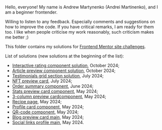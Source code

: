 Hello, everyone! My name is Andrew Martynenko (Andrei Martinenko), and I am a beginner frontender. 

Willing to listen to any feedback. Especially comments and suggestions on how to improve the code. If you have critical remarks, I am ready for them too. 
I like when people criticise my work reasonably, such criticism makes me better ;)

This folder contains my solutions for [Frontend Mentor site challenges](https://www.frontendmentor.io). 

List of solutions (new solutions at the beginning of the list):
- [Interactive rating component solution](https://github.com/AxinitM/FM-Interactive-rating-component-solution), October 2024;
- [Article preview component solution](https://github.com/AxinitM/FM-Article-preview-component), October 2024;
- [Testimonials grid section solution](https://github.com/AxinitM/Frontend-Mentor/tree/main/Testimonials-grid-section), July 2024;
- [NFT preview card](https://github.com/AxinitM/Frontend-Mentor/tree/main/NFT-preview-card), July 2024;
- [Order summary component](https://github.com/AxinitM/Order-summary-component-main/tree/main), June 2024;
- [Stats preview card component](https://github.com/AxinitM/Frontend-Mentor/tree/main/Stats-preview-card-component), May 2024;
- [3-column preview cardcomponent](https://github.com/AxinitM/Frontend-Mentor/tree/main/3-column-preview-card-component), May 2024;
- [Recipe page](https://github.com/AxinitM/Frontend-Mentor/tree/main/Recipe-page), May 2024;
- [Profile card component](https://github.com/AxinitM/Frontend-Mentor/tree/main/Profile-card-component), May 2024;
- [QR-code component](https://github.com/AxinitM/Frontend-Mentor/tree/main/Qr-code-component), May 2024;
- [Blog preview card main](https://github.com/AxinitM/Frontend-Mentor/tree/main/Blog-preview-card-main), May 2024;
- [Social links profile main](https://github.com/AxinitM/Frontend-Mentor/tree/main/Social-links-profile-main), May 2024.
